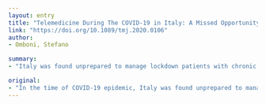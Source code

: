 ```yaml
---
layout: entry
title: "Telemedicine During The COVID-19 in Italy: A Missed Opportunity?"
link: "https://doi.org/10.1089/tmj.2020.0106"
author:
- Omboni, Stefano

summary:
- "Italy was found unprepared to manage lockdown patients with chronic diseases due to limited availability and diffusion of large-scale telemedicine solutions. The COVID-19 epidemic should help promote better use and a larger integration. Telemedicine must no longer be considered as an option or add-on to react to an emergency. Italy was unable to manage the lockdown of chronic diseases patients."

original:
- "In the time of COVID-19 epidemic, Italy was found unprepared to manage lockdown patients with chronic diseases, due to limited availability and diffusion of large-scale telemedicine solutions. The scattered distribution and heterogeneity of available tools, the lack of integration with the electronic health record of the national health system, the poor interconnection between telemedicine services operating at different levels, the lack of a real multidisciplinary approach to the patient's management, the heavy privacy regulations, and lack of clear guidelines, together with the lack of reimbursement, all hinder the implementation of effective telemedicine solutions for long-term patients' management. This COVID-19 epidemic should help promote better use and a larger integration of telemedicine services in the armamentarium of health care services. Telemedicine must no longer be considered as an option or add-on to react to an emergency."
---
```


